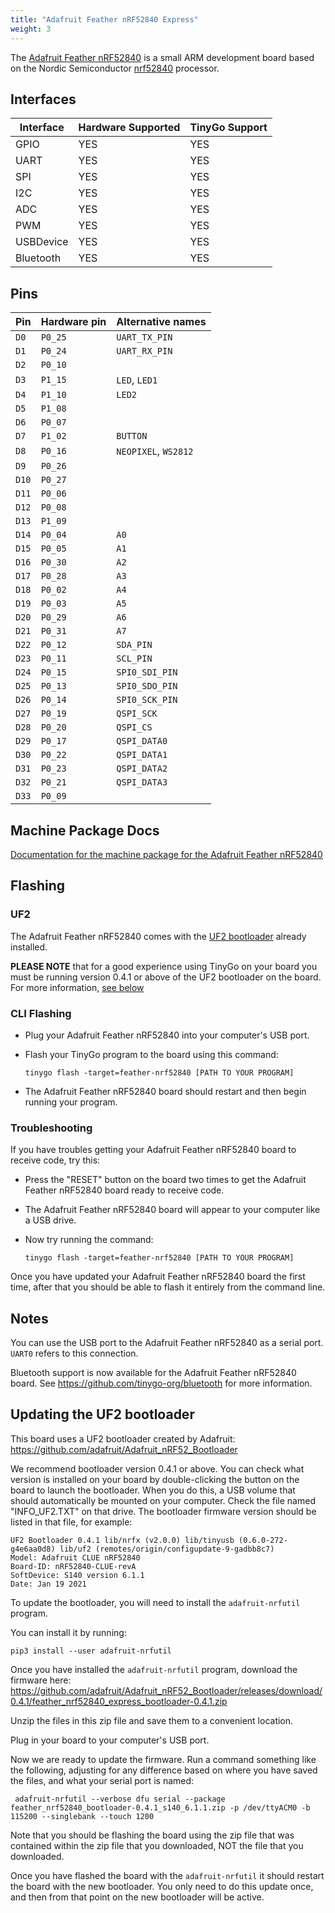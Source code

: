 ```yaml
---
title: "Adafruit Feather nRF52840 Express"
weight: 3
---
```


The [Adafruit Feather nRF52840](https://www.adafruit.com/product/4500) is a small ARM development board based on the Nordic Semiconductor [nrf52840](https://www.nordicsemi.com/eng/Products/nRF52840) processor.

## Interfaces

| Interface | Hardware Supported | TinyGo Support |
| --------- | ------------- | ----- |
| GPIO      | YES | YES |
| UART      | YES | YES |
| SPI       | YES | YES |
| I2C       | YES | YES |
| ADC       | YES | YES |
| PWM       | YES | YES |
| USBDevice | YES | YES |
| Bluetooth | YES | YES |

## Pins

| Pin               | Hardware pin | Alternative names |
| ----------------- | ------------ | ----------------- |
| `D0`              | `P0_25`      | `UART_TX_PIN`     |
| `D1`              | `P0_24`      | `UART_RX_PIN`     |
| `D2`              | `P0_10`      |                   |
| `D3`              | `P1_15`      | `LED`, `LED1`     |
| `D4`              | `P1_10`      | `LED2`            |
| `D5`              | `P1_08`      |                   |
| `D6`              | `P0_07`      |                   |
| `D7`              | `P1_02`      | `BUTTON`          |
| `D8`              | `P0_16`      | `NEOPIXEL`, `WS2812` |
| `D9`              | `P0_26`      |                   |
| `D10`             | `P0_27`      |                   |
| `D11`             | `P0_06`      |                   |
| `D12`             | `P0_08`      |                   |
| `D13`             | `P1_09`      |                   |
| `D14`             | `P0_04`      | `A0`              |
| `D15`             | `P0_05`      | `A1`              |
| `D16`             | `P0_30`      | `A2`              |
| `D17`             | `P0_28`      | `A3`              |
| `D18`             | `P0_02`      | `A4`              |
| `D19`             | `P0_03`      | `A5`              |
| `D20`             | `P0_29`      | `A6`              |
| `D21`             | `P0_31`      | `A7`              |
| `D22`             | `P0_12`      | `SDA_PIN`         |
| `D23`             | `P0_11`      | `SCL_PIN`         |
| `D24`             | `P0_15`      | `SPI0_SDI_PIN`    |
| `D25`             | `P0_13`      | `SPI0_SDO_PIN`    |
| `D26`             | `P0_14`      | `SPI0_SCK_PIN`    |
| `D27`             | `P0_19`      | `QSPI_SCK`        |
| `D28`             | `P0_20`      | `QSPI_CS`         |
| `D29`             | `P0_17`      | `QSPI_DATA0`      |
| `D30`             | `P0_22`      | `QSPI_DATA1`      |
| `D31`             | `P0_23`      | `QSPI_DATA2`      |
| `D32`             | `P0_21`      | `QSPI_DATA3`      |
| `D33`             | `P0_09`      |                   |

## Machine Package Docs

[Documentation for the machine package for the Adafruit Feather nRF52840](../machine/feather-nrf52840)

## Flashing

### UF2

The Adafruit Feather nRF52840 comes with the [UF2 bootloader](https://github.com/Microsoft/uf2) already installed.

**PLEASE NOTE** that for a good experience using TinyGo on your board you must be running version 0.4.1 or above of the UF2 bootloader on the board. For more information, [see below](#updating-the-uf2-bootloader)

### CLI Flashing

- Plug your Adafruit Feather nRF52840 into your computer's USB port.
- Flash your TinyGo program to the board using this command:

    ```shell
    tinygo flash -target=feather-nrf52840 [PATH TO YOUR PROGRAM]
    ```

- The Adafruit Feather nRF52840 board should restart and then begin running your program.

### Troubleshooting

If you have troubles getting your Adafruit Feather nRF52840 board to receive code, try this:

- Press the "RESET" button on the board two times to get the Adafruit Feather nRF52840 board ready to receive code.
- The Adafruit Feather nRF52840 board will appear to your computer like a USB drive.
- Now try running the command:

    ```shell
    tinygo flash -target=feather-nrf52840 [PATH TO YOUR PROGRAM]
    ```

Once you have updated your Adafruit Feather nRF52840 board the first time, after that you should be able to flash it entirely from the command line.

## Notes

You can use the USB port to the Adafruit Feather nRF52840 as a serial port. `UART0` refers to this connection.

Bluetooth support is now available for the Adafruit Feather nRF52840 board. See https://github.com/tinygo-org/bluetooth for more information.

## Updating the UF2 bootloader

This board uses a UF2 bootloader created by Adafruit: https://github.com/adafruit/Adafruit_nRF52_Bootloader

We recommend bootloader version 0.4.1 or above. You can check what version is installed on your board by double-clicking the button on the board to launch the bootloader. When you do this, a USB volume that should automatically be mounted on your computer. Check the file named "INFO_UF2.TXT" on that drive. The bootloader firmware version should be listed in that file, for example:

```
UF2 Bootloader 0.4.1 lib/nrfx (v2.0.0) lib/tinyusb (0.6.0-272-g4e6aa0d8) lib/uf2 (remotes/origin/configupdate-9-gadbb8c7)
Model: Adafruit CLUE nRF52840
Board-ID: nRF52840-CLUE-revA
SoftDevice: S140 version 6.1.1
Date: Jan 19 2021
```

To update the bootloader, you will need to install the `adafruit-nrfutil` program. 

You can install it by running:

```shell
pip3 install --user adafruit-nrfutil
```

Once you have installed the `adafruit-nrfutil` program, download the firmware here: 
https://github.com/adafruit/Adafruit_nRF52_Bootloader/releases/download/0.4.1/feather_nrf52840_express_bootloader-0.4.1.zip

Unzip the files in this zip file and save them to a convenient location. 

Plug in your board to your computer's USB port.

Now we are ready to update the firmware. Run a command something like the following, adjusting for any difference based on where you have saved the files, and what your serial port is named:

```shell
 adafruit-nrfutil --verbose dfu serial --package feather_nrf52840_bootloader-0.4.1_s140_6.1.1.zip -p /dev/ttyACM0 -b 115200 --singlebank --touch 1200
```

Note that you should be flashing the board using the zip file that was contained within the zip file that you downloaded, NOT the file that you downloaded.

Once you have flashed the board with the `adafruit-nrfutil` it should restart the board with the new bootloader. You only need to do this update once, and then from that point on the new bootloader will be active.
